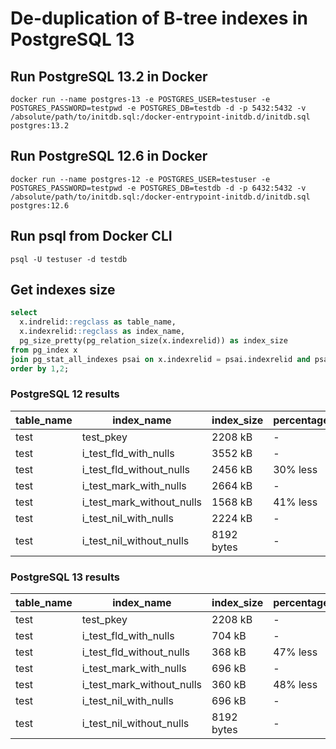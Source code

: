 # De-duplication of B-tree indexes in PostgreSQL 13

## Run PostgreSQL 13.2 in Docker
```
docker run --name postgres-13 -e POSTGRES_USER=testuser -e POSTGRES_PASSWORD=testpwd -e POSTGRES_DB=testdb -d -p 5432:5432 -v /absolute/path/to/initdb.sql:/docker-entrypoint-initdb.d/initdb.sql postgres:13.2
```

## Run PostgreSQL 12.6 in Docker
```
docker run --name postgres-12 -e POSTGRES_USER=testuser -e POSTGRES_PASSWORD=testpwd -e POSTGRES_DB=testdb -d -p 6432:5432 -v /absolute/path/to/initdb.sql:/docker-entrypoint-initdb.d/initdb.sql postgres:12.6
```

## Run psql from Docker CLI
```
psql -U testuser -d testdb
```

## Get indexes size
```sql
select
  x.indrelid::regclass as table_name,
  x.indexrelid::regclass as index_name,
  pg_size_pretty(pg_relation_size(x.indexrelid)) as index_size
from pg_index x
join pg_stat_all_indexes psai on x.indexrelid = psai.indexrelid and psai.schemaname = 'public'
order by 1,2;
```

### PostgreSQL 12 results
|table_name |        index_name         | index_size | percentage
|-----------|---------------------------|------------|-----------
|test       | test_pkey                 | 2208 kB    | -
|test       | i_test_fld_with_nulls     | 3552 kB    | -
|test       | i_test_fld_without_nulls  | 2456 kB    | 30% less
|test       | i_test_mark_with_nulls    | 2664 kB    | -
|test       | i_test_mark_without_nulls | 1568 kB    | 41% less
|test       | i_test_nil_with_nulls     | 2224 kB    | -
|test       | i_test_nil_without_nulls  | 8192 bytes | -

### PostgreSQL 13 results
|table_name |        index_name         | index_size | percentage
|-----------|---------------------------|------------|-----------
|test       | test_pkey                 | 2208 kB    | -
|test       | i_test_fld_with_nulls     | 704 kB     | -
|test       | i_test_fld_without_nulls  | 368 kB     | 47% less
|test       | i_test_mark_with_nulls    | 696 kB     | -
|test       | i_test_mark_without_nulls | 360 kB     | 48% less
|test       | i_test_nil_with_nulls     | 696 kB     | -
|test       | i_test_nil_without_nulls  | 8192 bytes | -
